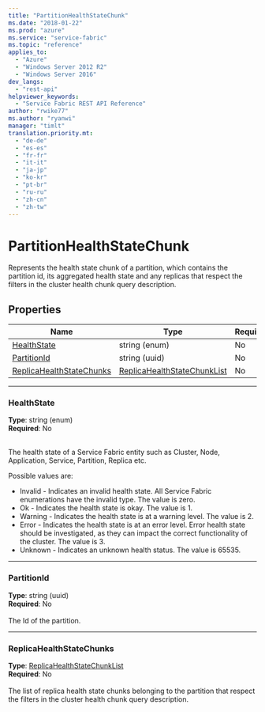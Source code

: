 ```yaml
---
title: "PartitionHealthStateChunk"
ms.date: "2018-01-22"
ms.prod: "azure"
ms.service: "service-fabric"
ms.topic: "reference"
applies_to: 
  - "Azure"
  - "Windows Server 2012 R2"
  - "Windows Server 2016"
dev_langs: 
  - "rest-api"
helpviewer_keywords: 
  - "Service Fabric REST API Reference"
author: "rwike77"
ms.author: "ryanwi"
manager: "timlt"
translation.priority.mt: 
  - "de-de"
  - "es-es"
  - "fr-fr"
  - "it-it"
  - "ja-jp"
  - "ko-kr"
  - "pt-br"
  - "ru-ru"
  - "zh-cn"
  - "zh-tw"
---
```

# PartitionHealthStateChunk

Represents the health state chunk of a partition, which contains the partition id, its aggregated health state and any replicas that respect the filters in the cluster health chunk query description.


## Properties
| Name | Type | Required |
| --- | --- | --- |
| [HealthState](#healthstate) | string (enum) | No |
| [PartitionId](#partitionid) | string (uuid) | No |
| [ReplicaHealthStateChunks](#replicahealthstatechunks) | [ReplicaHealthStateChunkList](sfclient-model-replicahealthstatechunklist.md) | No |

____
### HealthState
__Type__: string (enum) <br/>
__Required__: No<br/>
<br/>


The health state of a Service Fabric entity such as Cluster, Node, Application, Service, Partition, Replica etc.

Possible values are: 

  - Invalid - Indicates an invalid health state. All Service Fabric enumerations have the invalid type. The value is zero.
  - Ok - Indicates the health state is okay. The value is 1.
  - Warning - Indicates the health state is at a warning level. The value is 2.
  - Error - Indicates the health state is at an error level. Error health state should be investigated, as they can impact the correct functionality of the cluster. The value is 3.
  - Unknown - Indicates an unknown health status. The value is 65535.



____
### PartitionId
__Type__: string (uuid) <br/>
__Required__: No<br/>
<br/>
The Id of the partition.

____
### ReplicaHealthStateChunks
__Type__: [ReplicaHealthStateChunkList](sfclient-model-replicahealthstatechunklist.md) <br/>
__Required__: No<br/>
<br/>
The list of replica health state chunks belonging to the partition that respect the filters in the cluster health chunk query description.

